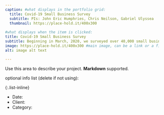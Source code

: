 ```yaml
---
caption: #what displays in the portfolio grid:
  title: Covid-19 Small Business Survey
  subtitle: PIs: John Eric Humphries, Chris Neilson, Gabriel Ulyssea
  thumbnail: https://place-hold.it/400x300
  
#what displays when the item is clicked:
title: Covid-19 Small Business Survey
subtitle: Beginning in March, 2020, we surveyed over 40,000 small business owners in the United States and South America. 
image: https://place-hold.it/400x300 #main image, can be a link or a file in assets/img/portfolio
alt: image alt text

---
```

Use this area to describe your project. **Markdown** supported.

optional info list (delete if not using):

{:.list-inline} 
- Date: 
- Client: 
- Category: 

